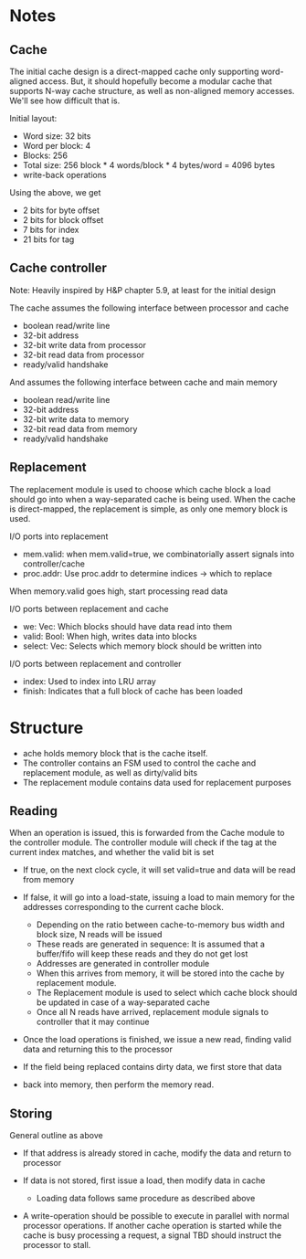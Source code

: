 # Notes

## Cache
The initial cache design is a direct-mapped cache only supporting word-aligned access.
But, it should hopefully become a modular cache that supports N-way cache structure,
as well as non-aligned memory accesses. We'll see how difficult that is.

Initial layout:
- Word size: 32 bits
- Word per block: 4
- Blocks: 256
- Total size: 256 block * 4 words/block * 4 bytes/word = 4096 bytes
- write-back operations

Using the above, we get
- 2 bits for byte offset
- 2 bits for block offset
- 7 bits for index
- 21 bits for tag


## Cache controller
Note: Heavily inspired by H&P chapter 5.9, at least for the initial design

The cache assumes the following interface between processor and cache
- boolean read/write line
- 32-bit address
- 32-bit write data from processor
- 32-bit read data from processor
- ready/valid handshake

And assumes the following interface between cache and main memory
- boolean read/write line
- 32-bit address
- 32-bit write data to memory
- 32-bit read data from memory
- ready/valid handshake

## Replacement
The replacement module is used to choose which cache block a load should
go into when a way-separated cache is being used. When the cache is direct-mapped,
the replacement is simple, as only one memory block is used.

I/O ports into replacement
- mem.valid: when mem.valid=true, we combinatorially assert signals into controller/cache
- proc.addr: Use proc.addr to determine indices -> which to replace

When memory.valid goes high, start processing read data


I/O ports between replacement and cache
- we: Vec: Which blocks should have data read into them
- valid: Bool: When high, writes data into blocks
- select: Vec: Selects which memory block should be written into

I/O ports between replacement and controller
- index: Used to index into LRU array
- finish: Indicates that a full block of cache has been loaded

# Structure
- ache holds memory block that is the cache itself. 
- The controller contains an FSM used to control the cache and replacement module, as well as dirty/valid bits
- The replacement module contains data used for replacement purposes


## Reading
When an operation is issued, this is forwarded from the Cache module to 
the controller module. The controller module will check if the tag
at the current index matches, and whether the valid bit is set
- If true, on the next clock cycle, it will set valid=true and data will
  be read from memory
- If false, it will go into a load-state, issuing a load to main memory for
  the addresses corresponding to the current cache block.
  - Depending on the ratio between cache-to-memory bus width and block size, N reads will be issued
  - These reads are generated in sequence: It is assumed that a buffer/fifo will keep these reads and they do not get lost
  - Addresses are generated in controller module
  - When this arrives from memory, it will be stored into the cache by replacement module.
  - The Replacement module is used to select which cache block should be updated
    in case of a way-separated cache
  - Once all N reads have arrived, replacement module signals to controller that it may continue
- Once the load operations is finished, we issue a new read, finding
  valid data and returning this to the processor

- If the field being replaced contains dirty data, we first store that data
- back into memory, then perform the memory read. 

## Storing
General outline as above
- If that address is already stored in cache, modify the data and return to processor
- If data is not stored, first issue a load, then modify data in cache
  - Loading data follows same procedure as described above

- A write-operation should be possible to execute in parallel with normal
  processor operations. If another cache operation is started while the 
  cache is busy processing a request, a signal TBD should instruct the
  processor to stall.